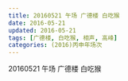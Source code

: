 ```yaml
---
title: 20160521 午场 广德楼 白吃猴
date: 2016-05-21
updated: 2016-05-21
tags: [广德楼, 白吃猴, 相声, 高峰] 
categories: (2016)丙申年场次 
---
```

20160521 午场 广德楼 白吃猴
